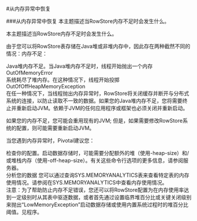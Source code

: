 #从内存异常中恢复

###从内存异常中恢复 本主题描述当RowStore内存不足时会发生什么。<br/>

本主题描述当RowStore内存不足时会发生什么。<br/>

由于您可以将RowStore表存储在Java堆或非堆内存中，因此存在两种截然不同的情况：内存不足：<br/>

Java堆内存不足。当Java堆内存不足时，线程开始抛出一个内存OutOfMemoryError<br/>
系统耗尽了堆内存。在这种情况下，线程开始投掷OutOfOffHeapMemoryException<br/>
在任一种情况下，当线程抛出内存异常时，RowStore将关闭缓存并断开与分布式系统的连接，以防止读取不一致的数据。如果您的Java堆内存不足，您将需要终止并重新启动JVM。依赖于JVM的任何应用程序或框架也必须关闭并重新启动。<br/>

如果您的内存不足，您可能会重用现有的JVM; 但是，如果需要修改RowStore系统的配置，则可能需要重新启动JVM。<br/>

当您遇到内存异常时，Pivotal建议您：<br/>

检查你的配置。启动数据存储时，可能需要分配额外的堆（使用-heap-size）和/或堆栈内存（使用-off-heap-size）。有关这些命令行选项的更多信息，请参阅服务器。<br/>
分析您的数据 您可以通过查询SYS.MEMORYANALYTICS表来查看特定表的内存使用情况。请参阅在SYS.MEMORYANALYTICS中查看内存使用情况。<br/>
注意：为了帮助防止内存不足错误，您还可以将RowStore配置为在内存使用率达到一定级别时从其表中驱逐数据，或者首先通过设置临界堆百分比或关键关闭级别来抛出“LowMemoryException”启动数据存储或使用内置系统过程时的堆百分比阈值。见程序。<br/>


